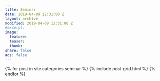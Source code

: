 ```yaml
---
title: Seminar
date: 2019-04-09 12:31:00 Z
layout: archive
modified: 2019-04-09 12:31:00 Z
#excerpt: 
image:
  feature:
  teaser:
  thumb:
share: false
ads: false
---
```


<div class="tiles">
{% for post in site.categories.seminar %}
  {% include post-grid.html %}
{% endfor %}
</div>